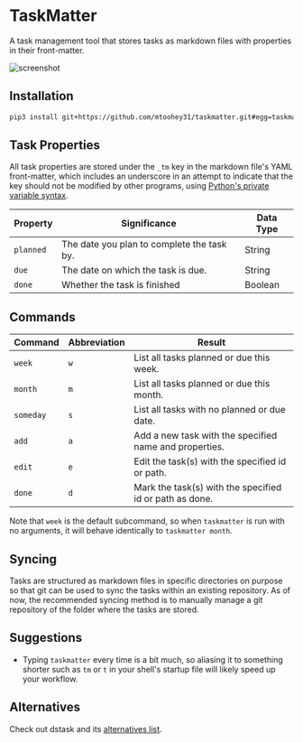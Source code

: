 # TaskMatter

A task management tool that stores tasks as markdown files with properties in their front-matter.

![screenshot](https://user-images.githubusercontent.com/36740602/149677423-c6cb4b8d-8098-4bfe-9ab1-ddb157708a0d.png)

## Installation

```sh
pip3 install git+https://github.com/mtoohey31/taskmatter.git#egg=taskmatter
```

## Task Properties

All task properties are stored under the `_tm` key in the markdown file's YAML front-matter, which includes an underscore in an attempt to indicate that the key should not be modified by other programs, using [Python's private variable syntax](https://docs.python.org/3/tutorial/classes.html#private-variables).

| Property  | Significance                               | Data Type |
| --------- | ------------------------------------------ | --------- |
| `planned` | The date you plan to complete the task by. | String    |
| `due`     | The date on which the task is due.         | String    |
| `done`    | Whether the task is finished               | Boolean   |

## Commands

| Command   | Abbreviation | Result                                                  |
| --------- | ------------ | ------------------------------------------------------- |
| `week`    | `w`          | List all tasks planned or due this week.                |
| `month`   | `m`          | List all tasks planned or due this month.               |
| `someday` | `s`          | List all tasks with no planned or due date.             |
| `add`     | `a`          | Add a new task with the specified name and properties.  |
| `edit`    | `e`          | Edit the task(s) with the specified id or path.         |
| `done`    | `d`          | Mark the task(s) with the specified id or path as done. |

Note that `week` is the default subcommand, so when `taskmatter` is run with no arguments, it will behave identically to `taskmatter month`.

## Syncing

Tasks are structured as markdown files in specific directories on purpose so that git can be used to sync the tasks within an existing repository. As of now, the recommended syncing method is to manually manage a git repository of the folder where the tasks are stored.

## Suggestions

- Typing `taskmatter` every time is a bit much, so aliasing it to something shorter such as `tm` or `t` in your shell's startup file will likely speed up your workflow.

## Alternatives

Check out dstask and its [alternatives list](https://github.com/naggie/dstask#alternatives).
